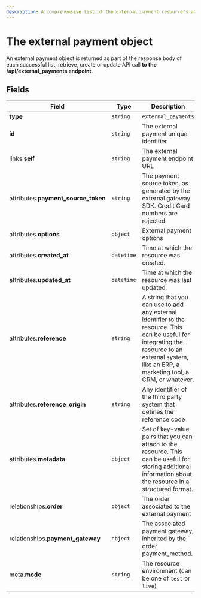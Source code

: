 ```yaml
---
description: A comprehensive list of the external payment resource's attributes and relationships.
---
```


# The external payment object

An external payment object is returned as part of the response body of each successful list, retrieve, create or update API call <b>to the /api/external_payments endpoint</b>.

## Fields

| Field          | Type     | Description                                  |
| -------------- | -------- | -------------------------------------------- |
| **type**       | `string` | `external_payments`                        |
| **id**         | `string` | The external payment unique identifier  |
| links.**self** | `string` | The external payment endpoint URL       |
| attributes.**payment_source_token** | `string` | The payment source token, as generated by the external gateway SDK. Credit Card numbers are rejected. |
| attributes.**options** | `object` | External payment options |
| attributes.**created_at** | `datetime` | Time at which the resource was created. |
| attributes.**updated_at** | `datetime` | Time at which the resource was last updated. |
| attributes.**reference** | `string` | A string that you can use to add any external identifier to the resource. This can be useful for integrating the resource to an external system, like an ERP, a marketing tool, a CRM, or whatever. |
| attributes.**reference_origin** | `string` | Any identifier of the third party system that defines the reference code |
| attributes.**metadata** | `object` | Set of key-value pairs that you can attach to the resource. This can be useful for storing additional information about the resource in a structured format. |
| relationships.**order** | `object` | The order associated to the external payment |
| relationships.**payment_gateway** | `object` | The associated payment gateway, inherited by the order payment_method. |
| meta.**mode** | `string` | The resource environment \(can be one of `test` or `live`\) |

